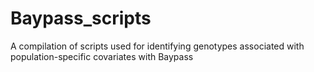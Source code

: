 # Baypass_scripts
A compilation of scripts used for identifying genotypes associated with population-specific covariates with Baypass
